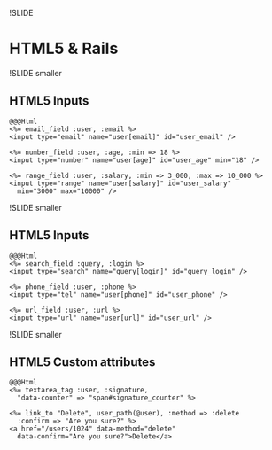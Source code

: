 !SLIDE
# HTML5 & Rails #

!SLIDE smaller
## HTML5 Inputs ##
    @@@Html
    <%= email_field :user, :email %>
    <input type="email" name="user[email]" id="user_email" />
    
    <%= number_field :user, :age, :min => 18 %>
    <input type="number" name="user[age]" id="user_age" min="18" />
    
    <%= range_field :user, :salary, :min => 3_000, :max => 10_000 %>
    <input type="range" name="user[salary]" id="user_salary"
      min="3000" max="10000" />

!SLIDE smaller
## HTML5 Inputs ##
    @@@Html
    <%= search_field :query, :login %>
    <input type="search" name="query[login]" id="query_login" />
    
    <%= phone_field :user, :phone %>
    <input type="tel" name="user[phone]" id="user_phone" />
    
    <%= url_field :user, :url %>
    <input type="url" name="user[url]" id="user_url" />

!SLIDE smaller
## HTML5 Custom attributes ##
    @@@Html
    <%= textarea_tag :user, :signature,
      "data-counter" => "span#signature_counter" %>

    <%= link_to "Delete", user_path(@user), :method => :delete
      :confirm => "Are you sure?" %>
    <a href="/users/1024" data-method="delete"
      data-confirm="Are you sure?">Delete</a>